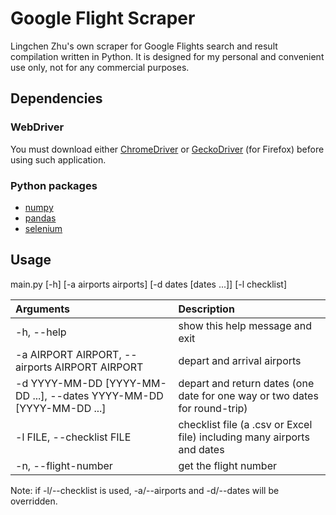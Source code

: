# Google Flight Scraper
Lingchen Zhu's own scraper for Google Flights search and result compilation written in Python. It is designed for my personal and convenient use only, not for any commercial purposes.

## Dependencies
### WebDriver
You must download either [ChromeDriver](https://chromedriver.chromium.org/downloads) or [GeckoDriver](https://github.com/mozilla/geckodriver/releases/) (for Firefox) before using such application.

### Python packages
- [numpy](https://www.numpy.org)
- [pandas](https://pandas.pydata.org/)
- [selenium](https://selenium-python.readthedocs.io/)

## Usage
main.py [-h] [-a airports airports] [-d dates [dates ...]] [-l checklist]

| Arguments     									                      | Description                                                                |
| :---          									                      | :---                                                                       |
| -h, --help                                                              | show this help message and exit 				                           |
| -a AIRPORT AIRPORT, --airports AIRPORT AIRPORT                          | depart and arrival airports 					                           |
| -d YYYY-MM-DD [YYYY-MM-DD ...], --dates YYYY-MM-DD [YYYY-MM-DD ...]     | depart and return dates (one date for one way or two dates for round-trip) |
| -l FILE, --checklist FILE                                               | checklist file (a .csv or Excel file) including many airports and dates    |
| -n, --flight-number                                                     | get the flight number                                                      |

Note: if -l/--checklist is used, -a/--airports and -d/--dates will be overridden.